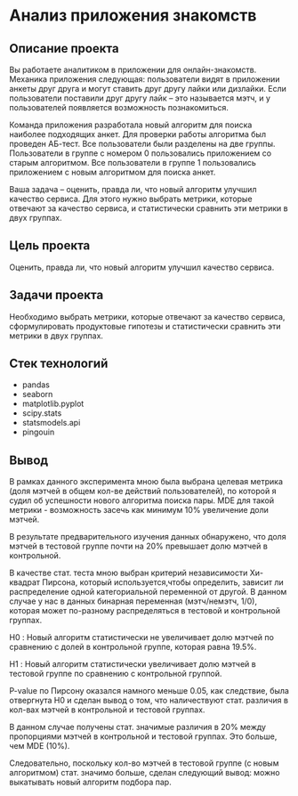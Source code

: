 # Анализ приложения знакомств

## Описание проекта

Вы работаете аналитиком в приложении для онлайн-знакомств. Механика приложения следующая: пользователи видят в приложении анкеты друг друга и могут ставить друг другу лайки или дизлайки. Если пользователи поставили друг другу лайк – это называется мэтч, и у пользователей появляется возможность познакомиться.

Команда приложения разработала новый алгоритм для поиска наиболее подходящих анкет. Для проверки работы алгоритма был проведен АБ-тест. Все пользователи были разделены на две группы. Пользователи в группе с номером 0 пользовались приложением со старым алгоритмом. Все пользователи в группе 1 пользовались приложением с новым алгоритмом для поиска анкет.

Ваша задача – оценить, правда ли, что новый алгоритм улучшил качество сервиса. Для этого нужно выбрать метрики, которые отвечают за качество сервиса, и статистически сравнить эти метрики в двух группах.


## Цель проекта

Оценить, правда ли, что новый алгоритм улучшил качество сервиса.


## Задачи проекта

Необходимо выбрать метрики, которые отвечают за качество сервиса, сформулировать продуктовые гипотезы и статистически сравнить эти метрики в двух группах.


## Стек технологий
* pandas
* seaborn
* matplotlib.pyplot
* scipy.stats
* statsmodels.api
* pingouin

## Вывод

В рамках данного эксперимента мною была выбрана целевая метрика (доля мэтчей в общем кол-ве действий пользователей), по которой я судил об успешности нового алгоритма поиска пары.
MDE для такой метрики - возможность засечь как минимум 10% увеличение доли мэтчей.

В результате предварительного изучения данных обнаружено, что доля мэтчей в тестовой группе почти на 20% превышает долю мэтчей в контрольной.

В качестве стат. теста мною выбран критерий независимости Хи-квадрат Пирсона, который используется,чтобы определить,
зависит ли распределение одной категориальной переменной от другой.
В данном случае у нас в данных бинарная переменная (мэтч/немэтч, 1/0), которая может по-разному распределяться в тестовой и контрольной группах.

H0 : Новый алгоритм статистически не увеличивает долю мэтчей по сравнению с долей в контрольной группе, которая равна 19.5%.

H1 : Новый алгоритм статистически увеличивает долю мэтчей в тестовой группе по сравнению с контрольной группой.

P-value по Пирсону оказался намного меньше 0.05, как следствие, была отвергнута H0 и сделан вывод о том, что наличествуют стат. различия в кол-вах мэтчей в контрольной и тестовой группах.

В данном случае получены стат. значимые различия в 20% между пропорциями мэтчей в контрольной и тестовой группах. Это больше, чем MDE (10%).

Следовательно, поскольку кол-во мэтчей в тестовой группе (с новым алгоритмом) стат. значимо больше, сделан следующий вывод: можно выкатывать новый алгоритм подбора пар.
